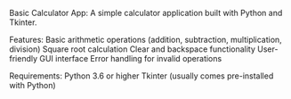 Basic Calculator App:
A simple calculator application built with Python and Tkinter.

Features:
Basic arithmetic operations (addition, subtraction, multiplication, division)
Square root calculation
Clear and backspace functionality
User-friendly GUI interface
Error handling for invalid operations

Requirements:
Python 3.6 or higher
Tkinter (usually comes pre-installed with Python)

